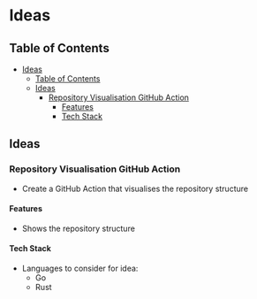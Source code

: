 # Ideas

## Table of Contents

- [Ideas](#ideas)
  - [Table of Contents](#table-of-contents)
  - [Ideas](#ideas-1)
    - [Repository Visualisation GitHub Action](#repository-visualisation-github-action)
      - [Features](#features)
      - [Tech Stack](#tech-stack)

## Ideas

### Repository Visualisation GitHub Action

- Create a GitHub Action that visualises the repository structure

#### Features

- Shows the repository structure

#### Tech Stack

- Languages to consider for idea:
  - Go
  - Rust

